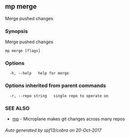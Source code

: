 ## mp merge

Merge pushed changes

### Synopsis


Merge pushed changes

```
mp merge [flags]
```

### Options

```
  -h, --help   help for merge
```

### Options inherited from parent commands

```
  -r, --repo string   single repo to operate on
```

### SEE ALSO
* [mp](mp.md)	 - Microplane makes git changes across many repos

###### Auto generated by spf13/cobra on 20-Oct-2017
